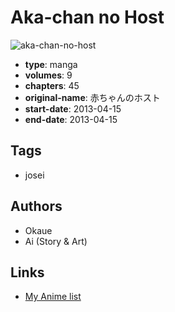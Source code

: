# Aka-chan no Host

![aka-chan-no-host](https://cdn.myanimelist.net/images/manga/3/192571.jpg)

-   **type**: manga
-   **volumes**: 9
-   **chapters**: 45
-   **original-name**: 赤ちゃんのホスト
-   **start-date**: 2013-04-15
-   **end-date**: 2013-04-15

## Tags

-   josei

## Authors

-   Okaue
-   Ai (Story & Art)

## Links

-   [My Anime list](https://myanimelist.net/manga/105094/Aka-chan_no_Host)
